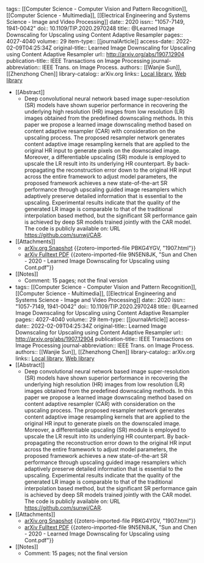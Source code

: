 tags:: [[Computer Science - Computer Vision and Pattern Recognition]], [[Computer Science - Multimedia]], [[Electrical Engineering and Systems Science - Image and Video Processing]]
date:: 2020
issn:: "1057-7149, 1941-0042"
doi:: 10.1109/TIP.2020.2970248
title:: @Learned Image Downscaling for Upscaling using Content Adaptive Resampler
pages:: 4027-4040
volume:: 29
item-type:: [[journalArticle]]
access-date:: 2022-02-09T04:25:34Z
original-title:: Learned Image Downscaling for Upscaling using Content Adaptive Resampler
url:: http://arxiv.org/abs/1907.12904
publication-title:: IEEE Transactions on Image Processing
journal-abbreviation:: IEEE Trans. on Image Process.
authors:: [[Wanjie Sun]], [[Zhenzhong Chen]]
library-catalog:: arXiv.org
links:: [Local library](zotero://select/library/items/PEJKJBL7), [Web library](https://www.zotero.org/users/9063164/items/PEJKJBL7)
- [[Abstract]]
	- Deep convolutional neural network based image super-resolution (SR) models have shown superior performance in recovering the underlying high resolution (HR) images from low resolution (LR) images obtained from the predefined downscaling methods. In this paper we propose a learned image downscaling method based on content adaptive resampler (CAR) with consideration on the upscaling process. The proposed resampler network generates content adaptive image resampling kernels that are applied to the original HR input to generate pixels on the downscaled image. Moreover, a differentiable upscaling (SR) module is employed to upscale the LR result into its underlying HR counterpart. By back-propagating the reconstruction error down to the original HR input across the entire framework to adjust model parameters, the proposed framework achieves a new state-of-the-art SR performance through upscaling guided image resamplers which adaptively preserve detailed information that is essential to the upscaling. Experimental results indicate that the quality of the generated LR image is comparable to that of the traditional interpolation based method, but the significant SR performance gain is achieved by deep SR models trained jointly with the CAR model. The code is publicly available on: URL https://github.com/sunwj/CAR.
- [[Attachments]]
	- [arXiv.org Snapshot](https://arxiv.org/abs/1907.12904) {{zotero-imported-file PBKG4YGV, "1907.html"}}
	- [arXiv Fulltext PDF](https://arxiv.org/pdf/1907.12904v2.pdf) {{zotero-imported-file 9N5EN8JK, "Sun and Chen - 2020 - Learned Image Downscaling for Upscaling using Cont.pdf"}}
- [[Notes]]
	- Comment: 15 pages; not the final version
- tags:: [[Computer Science - Computer Vision and Pattern Recognition]], [[Computer Science - Multimedia]], [[Electrical Engineering and Systems Science - Image and Video Processing]]
  date:: 2020
  issn:: "1057-7149, 1941-0042"
  doi:: 10.1109/TIP.2020.2970248
  title:: @Learned Image Downscaling for Upscaling using Content Adaptive Resampler
  pages:: 4027-4040
  volume:: 29
  item-type:: [[journalArticle]]
  access-date:: 2022-02-09T04:25:34Z
  original-title:: Learned Image Downscaling for Upscaling using Content Adaptive Resampler
  url:: http://arxiv.org/abs/1907.12904
  publication-title:: IEEE Transactions on Image Processing
  journal-abbreviation:: IEEE Trans. on Image Process.
  authors:: [[Wanjie Sun]], [[Zhenzhong Chen]]
  library-catalog:: arXiv.org
  links:: [Local library](zotero://select/library/items/PEJKJBL7), [Web library](https://www.zotero.org/users/9063164/items/PEJKJBL7)
- [[Abstract]]
	- Deep convolutional neural network based image super-resolution (SR) models have shown superior performance in recovering the underlying high resolution (HR) images from low resolution (LR) images obtained from the predefined downscaling methods. In this paper we propose a learned image downscaling method based on content adaptive resampler (CAR) with consideration on the upscaling process. The proposed resampler network generates content adaptive image resampling kernels that are applied to the original HR input to generate pixels on the downscaled image. Moreover, a differentiable upscaling (SR) module is employed to upscale the LR result into its underlying HR counterpart. By back-propagating the reconstruction error down to the original HR input across the entire framework to adjust model parameters, the proposed framework achieves a new state-of-the-art SR performance through upscaling guided image resamplers which adaptively preserve detailed information that is essential to the upscaling. Experimental results indicate that the quality of the generated LR image is comparable to that of the traditional interpolation based method, but the significant SR performance gain is achieved by deep SR models trained jointly with the CAR model. The code is publicly available on: URL https://github.com/sunwj/CAR.
- [[Attachments]]
	- [arXiv.org Snapshot](https://arxiv.org/abs/1907.12904) {{zotero-imported-file PBKG4YGV, "1907.html"}}
	- [arXiv Fulltext PDF](https://arxiv.org/pdf/1907.12904v2.pdf) {{zotero-imported-file 9N5EN8JK, "Sun and Chen - 2020 - Learned Image Downscaling for Upscaling using Cont.pdf"}}
- [[Notes]]
	- Comment: 15 pages; not the final version
